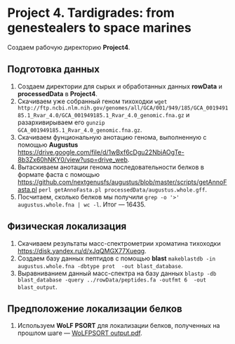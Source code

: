 # Project 4. Tardigrades: from genestealers to space marines
Создаем рабочую директорию **Project4**.

## Подготовка данных
1. Создаем директории для сырых и обработанных данных **rowData** и **processedData** в **Project4**.
2. Скачиваем уже собранный геном тихоходки `wget http://ftp.ncbi.nlm.nih.gov/genomes/all/GCA/001/949/185/GCA_001949185.1_Rvar_4.0/GCA_001949185.1_Rvar_4.0_genomic.fna.gz` и разархивирываем его `gunzip GCA_001949185.1_Rvar_4.0_genomic.fna.gz`.
3. Скачиваем фунциональную анотацию генома, выполненную с помощью **Augustus** https://drive.google.com/file/d/1wBxf6cDgu22NbjAOgTe-8b3Zx60hNKY0/view?usp=drive_web.
4. Вытаскиваем анотации генома последовательности белков в формате фаста с помощью https://github.com/nextgenusfs/augustus/blob/master/scripts/getAnnoFasta.pl `perl getAnnoFasta.pl processedData/augustus.whole.gff`.
5. Посчитаем, сколько белков мы получили `grep -o '>' augustus.whole.fna | wc -l`. Итог — 16435.

## Физическая локализация
1. Скачиваем результаты масс-спектрометрии хроматина тихоходки https://disk.yandex.ru/d/xJqQMGX77Xueqg.
2. Создаем базу данных пептидов с помощью **blast** `makeblastdb -in augustus.whole.fna -dbtype prot  -out blast_database`.
3. Выравниванием данный масс-спектра на базу данных `blastp -db blast_database -query ../rowData/peptides.fa -outfmt 6  -out blast_output`.

## Предположение локализации белков

1. Используем **WoLF PSORT** для локализации белков, полученных на прошлом шаге — [WoLFPSORT output.pdf](https://github.com/Daniil-Vlasenko/IBBioinformaticsWorkshop/files/10208056/WoLFPSORT.output.pdf).
